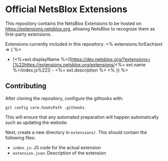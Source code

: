 # Official NetsBlox Extensions

This repository contains the NetsBlox Extensions to be hosted on https://extensions.netsblox.org, allowing NetsBlox to recognize them as first-party extensions.

Extensions currently included in this repository:
 <% extensions.forEach(ext => { %>
 - [<%=ext.displayName %>](https://dev.netsblox.org/?extensions=[%22https://extensions.netsblox.org/extensions/<%= ext.name %>/index.js%22]) - <%= ext.description %>
 <% }) %>

## Contributing
After cloning the repository, configure the githooks with:
```
git config core.hooksPath .githooks
```
This will ensure that any automated preparation will happen automatically such as updating the website.

Next, create a new directory in `extensions/`. This should contain the following files:
- `index.js`: JS code for the actual extension
- `extension.json`: Description of the extension
